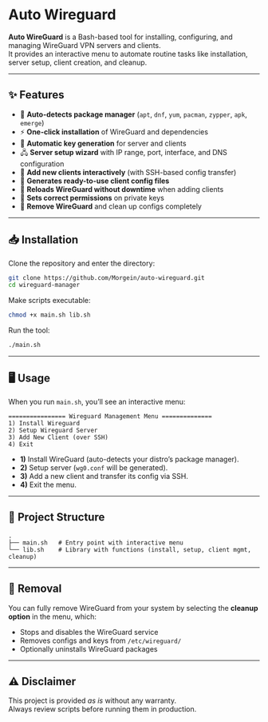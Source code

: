 # Auto Wireguard

**Auto WireGuard** is a Bash-based tool for installing, configuring, and managing WireGuard VPN servers and clients.  
It provides an interactive menu to automate routine tasks like installation, server setup, client creation, and cleanup.  

---

## ✨ Features

- 🔎 **Auto-detects package manager** (`apt`, `dnf`, `yum`, `pacman`, `zypper`, `apk`, `emerge`)  
- ⚡ **One-click installation** of WireGuard and dependencies  
- 🔑 **Automatic key generation** for server and clients  
- 🖧 **Server setup wizard** with IP range, port, interface, and DNS configuration  
- 👤 **Add new clients interactively** (with SSH-based config transfer)  
- 📝 **Generates ready-to-use client config files**  
- 🔄 **Reloads WireGuard without downtime** when adding clients  
- 🔐 **Sets correct permissions** on private keys  
- 🧹 **Remove WireGuard** and clean up configs completely  

---

## 📥 Installation

Clone the repository and enter the directory:

```bash
git clone https://github.com/Morgein/auto-wireguard.git
cd wireguard-manager
```

Make scripts executable:

```bash
chmod +x main.sh lib.sh
```

Run the tool:

```bash
./main.sh
```

---

## 🖥️ Usage

When you run `main.sh`, you’ll see an interactive menu:

```
================ Wireguard Management Menu ==============
1) Install Wireguard
2) Setup Wireguard Server
3) Add New Client (over SSH)
4) Exit
```

- **1)** Install WireGuard (auto-detects your distro’s package manager).  
- **2)** Setup server (`wg0.conf` will be generated).  
- **3)** Add a new client and transfer its config via SSH.  
- **4)** Exit the menu.  

---

## 📂 Project Structure

```
.
├── main.sh   # Entry point with interactive menu
└── lib.sh    # Library with functions (install, setup, client mgmt, cleanup)
```

---

## 🧹 Removal

You can fully remove WireGuard from your system by selecting the **cleanup option** in the menu, which:  
- Stops and disables the WireGuard service  
- Removes configs and keys from `/etc/wireguard/`  
- Optionally uninstalls WireGuard packages  

---

## ⚠️ Disclaimer

This project is provided *as is* without any warranty.  
Always review scripts before running them in production.
